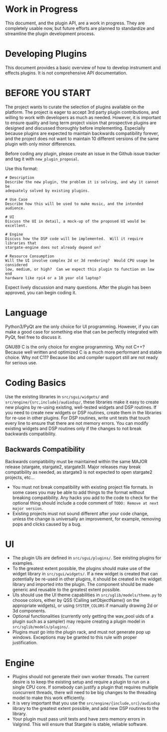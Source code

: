# Work in Progress
This document, and the plugin API, are a work in progress.  They are completely
usable now, but future efforts are planned to standardize and streamline
the plugin development process.

# Developing Plugins
This document provides a basic overview of how to develop instrument and
effects plugins.  It is not comprehensive API documentation.

# BEFORE YOU START
The project wants to curate the selection of plugins available on the platform.
The project is eager to accept 3rd party plugin contributions, and willing to
work with developers as much as needed.  However, it is important to ensure
quality and long term project vision that prospective plugins are designed
and discussed thoroughly before implementing.  Especially because plugins
are expected to maintain backwards compatibility forever, and the project
does not want to maintain 10 different versions of the same plugin with only
minor differences.

Before coding any plugin, please create an issue in the Github issue tracker
and tag it with `new_plugin_proposal`.

Use this format:
```
# Description
Describe the new plugin, the problem it is solving, and why it cannot be
adequately solved by existing plugins.

# Use Case
Describe how this will be used to make music, and the intended audience.

# UI
Discuss the UI in detail, a mock-up of the proposed UI would be excellent.

# Engine
Discuss how the DSP code will be implemented.  Will it require libraries that
stargate-engine does not already depend on?

# Resource Consumption
Will the UI involve complex 2d or 3d rendering?  Would CPU usage be considered
low, medium, or high?  Can we expect this plugin to function on low end
hardware like rpi4 or a 10 year old laptop?
```

Expect lively discussion and many questions.  After the plugin has been
approved, you can begin coding it.

# Language
Python3/PyQt are the only choice for UI programming.  However, if you can
make a good case for something else that can be perfectly integrated with
PyQt, feel free to discuss it.

GNU89 C is the only choice for engine programming.  Why not C++?  Because well
written and optimized C is a much more performant and stable choice.  Why not
C11?  Because libc and compiler support still are not ready for serious use.

# Coding Basics
Use the existing libraries in `src/sgui/widgets/` and
`src/engine/{src,include}/audiodsp/`, these libraries make it easy to create
new plugins by re-using existing, well-tested widgets and DSP routines.  If you
need to create new widgets or DSP routines, create them in the libraries for
re-use in other plugins.  For DSP routines, write unit tests that touch every
line to ensure that there are not memory errors.  You can modify existing
widgets and DSP routines only if the changes to not break backwards
compatibility.

## Backwards Compatibility
Backwards compatibility must be maintained within the same MAJOR release
(stargate, stargate2, stargate3).  Major releases may break compatibility
as needed, as stargate3 is not expected to open stargate2 projects, etc...

- You must not break compatibility with existing project file formats.  In
  some cases you may be able to add things to the format without breaking
  compatibility.  Any hacks you add to the code to check for the optional
  thing should include a code comment of `TODO: Remove at next major version`.
- Existing projects must not sound different after your code change, unless
  the change is universally an improvement, for example, removing pops and
  clicks caused by a bug.

# UI
- The plugin UIs are defined in `src/sgui/plugins/`.  See existing plugins for
  examples.
- To the greatest extent possible, the plugins should make use of
  the widget library in `src/sgui/widgets/`.  If a new widget is created that
  can potentially be re-used in other plugins, it should be created in the
  widget library and imported into the plugin.  The component should be made
  generic and reusable to the greatest extent possible.
- UIs should use the UI theme capabilities in `src/sglib/models/theme.py`
  to choose colors, either by QSS (Calling setObjectName() on the appropriate
  widgets), or using `SYSTEM_COLORS` if manually drawing 2d or 3d components.
- Optional functionalities (currently only getting the wav\_pool uids of a
  plugin such as a sampler) may require creating a plugin model in
  `src/sglib/models/plugins/`.
- Plugins must go into the plugin rack, and must not generate pop up windows.
  Exceptions may be granted to this rule with proper justification.

# Engine
- Plugins should not generate their own worker threads.  The current desire is
  to keep the existing setup and require a plugin to run on a single CPU core.
  If somebody can justify a plugin that requires multiple concurrent threads,
  there will need to be big changes to the threading model to make this work
  efficiently.
- It is very important that you use the `src/engine/{include,src}/audiodsp`
  library to the greatest extent possible, and add new DSP routines to the
  library.
- Your plugin must pass unit tests and have zero memory errors in Valgrind.
  This will ensure that Stargate is stable, reliable software.

